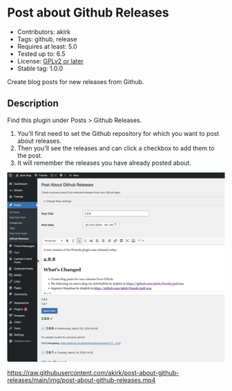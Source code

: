 # Post about Github Releases

- Contributors: akirk
- Tags: github, release
- Requires at least: 5.0
- Tested up to: 6.5
- License: [GPLv2 or later](http://www.gnu.org/licenses/gpl-2.0.html)
- Stable tag: 1.0.0

Create blog posts for new releases from Github.

## Description

Find this plugin under Posts > Github Releases.

1. You'll first need to set the Github repository for which you want to post about releases.
2. Then you'll see the releases and can click a checkbox to add them to the post.
3. It will remember the releases you have already posted about.

![Screenshot](img/post-about-github-releases.png)

https://raw.githubusercontent.com/akirk/post-about-github-releases/main/img/post-about-github-releases.mp4


